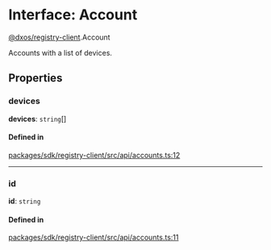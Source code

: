 # Interface: Account

[@dxos/registry-client](../modules/dxos_registry_client.md).Account

Accounts with a list of devices.

## Properties

### devices

 **devices**: `string`[]

#### Defined in

[packages/sdk/registry-client/src/api/accounts.ts:12](https://github.com/dxos/dxos/blob/db8188dae/packages/sdk/registry-client/src/api/accounts.ts#L12)

___

### id

 **id**: `string`

#### Defined in

[packages/sdk/registry-client/src/api/accounts.ts:11](https://github.com/dxos/dxos/blob/db8188dae/packages/sdk/registry-client/src/api/accounts.ts#L11)
